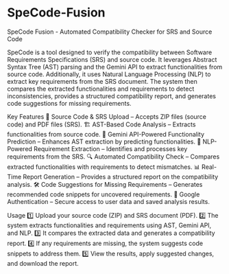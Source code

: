 # SpeCode-Fusion
SpeCode Fusion - Automated Compatibility Checker for SRS and Source Code

SpeCode is a tool designed to verify the compatibility between Software Requirements Specifications (SRS) and source code. It leverages Abstract Syntax Tree (AST) parsing and the Gemini API to extract functionalities from source code. Additionally, it uses Natural Language Processing (NLP) to extract key requirements from the SRS document. The system then compares the extracted functionalities and requirements to detect inconsistencies, provides a structured compatibility report, and generates code suggestions for missing requirements.

Key Features
📌 Source Code & SRS Upload – Accepts ZIP files (source code) and PDF files (SRS).
🏗 AST-Based Code Analysis – Extracts functionalities from source code.
🔮 Gemini API-Powered Functionality Prediction – Enhances AST extraction by predicting functionalities.
🤖 NLP-Powered Requirement Extraction – Identifies and processes key requirements from the SRS.
🔍 Automated Compatibility Check – Compares extracted functionalities with requirements to detect mismatches.
📊 Real-Time Report Generation – Provides a structured report on the compatibility analysis.
🛠 Code Suggestions for Missing Requirements – Generates recommended code snippets for uncovered requirements.
🔐 Google Authentication – Secure access to user data and saved analysis results.

Usage
1️⃣ Upload your source code (ZIP) and SRS document (PDF).
2️⃣ The system extracts functionalities and requirements using AST, Gemini API, and NLP.
3️⃣ It compares the extracted data and generates a compatibility report.
4️⃣ If any requirements are missing, the system suggests code snippets to address them.
5️⃣ View the results, apply suggested changes, and download the report.

